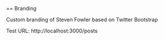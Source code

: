 == Branding

Custom branding of Steven Fowler based on Twitter Bootstrap

Test URL: http://localhost:3000/posts